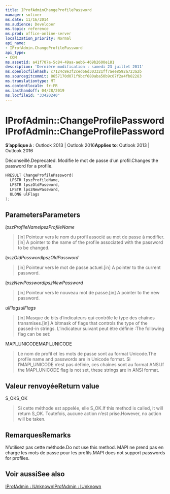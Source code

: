 ```yaml
---
title: IProfAdminChangeProfilePassword
manager: soliver
ms.date: 11/16/2014
ms.audience: Developer
ms.topic: reference
ms.prod: office-online-server
localization_priority: Normal
api_name:
- IProfAdmin.ChangeProfilePassword
api_type:
- COM
ms.assetid: a41f707a-5c84-49aa-aeb6-469b2600e181
description: 'Derniére modification : samedi 23 juillet 2011'
ms.openlocfilehash: c7124c8e3f2ced66d303321ff7aee8592a723a2b
ms.sourcegitcommit: 8657170d071f9bcf680aba50b9c07f2a4fb82283
ms.translationtype: MT
ms.contentlocale: fr-FR
ms.lasthandoff: 04/28/2019
ms.locfileid: "33420240"
---
```

# <a name="iprofadminchangeprofilepassword"></a><span data-ttu-id="9718f-103">IProfAdmin::ChangeProfilePassword</span><span class="sxs-lookup"><span data-stu-id="9718f-103">IProfAdmin::ChangeProfilePassword</span></span>

  
  
<span data-ttu-id="9718f-104">**S’applique à** : Outlook 2013 | Outlook 2016</span><span class="sxs-lookup"><span data-stu-id="9718f-104">**Applies to**: Outlook 2013 | Outlook 2016</span></span> 
  
<span data-ttu-id="9718f-105">Déconseillé.</span><span class="sxs-lookup"><span data-stu-id="9718f-105">Deprecated.</span></span> <span data-ttu-id="9718f-106">Modifie le mot de passe d’un profil.</span><span class="sxs-lookup"><span data-stu-id="9718f-106">Changes the password for a profile.</span></span>
  
```cpp
HRESULT ChangeProfilePassword(
  LPSTR lpszProfileName,
  LPSTR lpszOldPassword,
  LPSTR lpszNewPassword,
  ULONG ulFlags
);
```

## <a name="parameters"></a><span data-ttu-id="9718f-107">Parameters</span><span class="sxs-lookup"><span data-stu-id="9718f-107">Parameters</span></span>

 <span data-ttu-id="9718f-108">_lpszProfileName_</span><span class="sxs-lookup"><span data-stu-id="9718f-108">_lpszProfileName_</span></span>
  
> <span data-ttu-id="9718f-109">[in] Pointeur vers le nom du profil associé au mot de passe à modifier.</span><span class="sxs-lookup"><span data-stu-id="9718f-109">[in] A pointer to the name of the profile associated with the password to be changed.</span></span>
    
 <span data-ttu-id="9718f-110">_lpszOldPassword_</span><span class="sxs-lookup"><span data-stu-id="9718f-110">_lpszOldPassword_</span></span>
  
> <span data-ttu-id="9718f-111">[in] Pointeur vers le mot de passe actuel.</span><span class="sxs-lookup"><span data-stu-id="9718f-111">[in] A pointer to the current password.</span></span>
    
 <span data-ttu-id="9718f-112">_lpszNewPassword_</span><span class="sxs-lookup"><span data-stu-id="9718f-112">_lpszNewPassword_</span></span>
  
> <span data-ttu-id="9718f-113">[in] Pointeur vers le nouveau mot de passe.</span><span class="sxs-lookup"><span data-stu-id="9718f-113">[in] A pointer to the new password.</span></span>
    
 <span data-ttu-id="9718f-114">_ulFlags_</span><span class="sxs-lookup"><span data-stu-id="9718f-114">_ulFlags_</span></span>
  
> <span data-ttu-id="9718f-115">[in] Masque de bits d’indicateurs qui contrôle le type des chaînes transmises.</span><span class="sxs-lookup"><span data-stu-id="9718f-115">[in] A bitmask of flags that controls the type of the passed-in strings.</span></span> <span data-ttu-id="9718f-116">L’indicateur suivant peut être définie :</span><span class="sxs-lookup"><span data-stu-id="9718f-116">The following flag can be set:</span></span>
    
<span data-ttu-id="9718f-117">MAPI_UNICODE</span><span class="sxs-lookup"><span data-stu-id="9718f-117">MAPI_UNICODE</span></span> 
  
> <span data-ttu-id="9718f-118">Le nom de profil et les mots de passe sont au format Unicode.</span><span class="sxs-lookup"><span data-stu-id="9718f-118">The profile name and passwords are in Unicode format.</span></span> <span data-ttu-id="9718f-119">Si l’MAPI_UNICODE n’est pas définie, ces chaînes sont au format ANSI.</span><span class="sxs-lookup"><span data-stu-id="9718f-119">If the MAPI_UNICODE flag is not set, these strings are in ANSI format.</span></span>
    
## <a name="return-value"></a><span data-ttu-id="9718f-120">Valeur renvoyée</span><span class="sxs-lookup"><span data-stu-id="9718f-120">Return value</span></span>

<span data-ttu-id="9718f-121">S_OK</span><span class="sxs-lookup"><span data-stu-id="9718f-121">S_OK</span></span> 
  
> <span data-ttu-id="9718f-122">Si cette méthode est appelée, elle S_OK.</span><span class="sxs-lookup"><span data-stu-id="9718f-122">If this method is called, it will return S_OK.</span></span> <span data-ttu-id="9718f-123">Toutefois, aucune action n’est prise.</span><span class="sxs-lookup"><span data-stu-id="9718f-123">However, no action will be taken.</span></span>
    
## <a name="remarks"></a><span data-ttu-id="9718f-124">Remarques</span><span class="sxs-lookup"><span data-stu-id="9718f-124">Remarks</span></span>

<span data-ttu-id="9718f-125">N’utilisez pas cette méthode.</span><span class="sxs-lookup"><span data-stu-id="9718f-125">Do not use this method.</span></span> <span data-ttu-id="9718f-126">MAPI ne prend pas en charge les mots de passe pour les profils.</span><span class="sxs-lookup"><span data-stu-id="9718f-126">MAPI does not support passwords for profiles.</span></span>
  
## <a name="see-also"></a><span data-ttu-id="9718f-127">Voir aussi</span><span class="sxs-lookup"><span data-stu-id="9718f-127">See also</span></span>



[<span data-ttu-id="9718f-128">IProfAdmin : IUnknown</span><span class="sxs-lookup"><span data-stu-id="9718f-128">IProfAdmin : IUnknown</span></span>](iprofadminiunknown.md)

